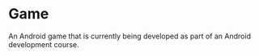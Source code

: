 ﻿# Game
An Android game that is currently being developed as part of an Android development course.

